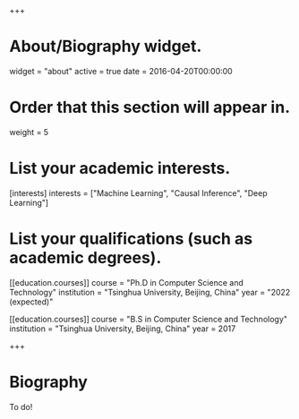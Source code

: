 +++
# About/Biography widget.
widget = "about"
active = true
date = 2016-04-20T00:00:00

# Order that this section will appear in.
weight = 5

# List your academic interests.
[interests]
interests = ["Machine Learning",  "Causal Inference", "Deep Learning"]

# List your qualifications (such as academic degrees).
[[education.courses]]
  course = "Ph.D in Computer Science and Technology"
  institution = "Tsinghua University, Beijing, China"
  year = "2022 (expected)"

[[education.courses]]
  course = "B.S in Computer Science and Technology"
  institution = "Tsinghua University, Beijing, China"
  year = 2017

+++

# Biography

To do!
